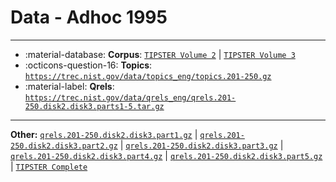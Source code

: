 # Data - Adhoc 1995 



---

- :material-database: **Corpus**: [`TIPSTER Volume 2`](https://catalog.ldc.upenn.edu/LDC93T3C) | [`TIPSTER Volume 3`](https://catalog.ldc.upenn.edu/LDC93T3D)
- :octicons-question-16: **Topics**: [`https://trec.nist.gov/data/topics_eng/topics.201-250.gz`](https://trec.nist.gov/data/topics_eng/topics.201-250.gz)
- :material-label: **Qrels**: [`https://trec.nist.gov/data/qrels_eng/qrels.201-250.disk2.disk3.parts1-5.tar.gz`](https://trec.nist.gov/data/qrels_eng/qrels.201-250.disk2.disk3.parts1-5.tar.gz)


---

**Other:** [`qrels.201-250.disk2.disk3.part1.gz`](https://trec.nist.gov/data/qrels_eng/qrels.201-250.disk2.disk3.part1.gz) | [`qrels.201-250.disk2.disk3.part2.gz`](https://trec.nist.gov/data/qrels_eng/qrels.201-250.disk2.disk3.part2.gz) | [`qrels.201-250.disk2.disk3.part3.gz`](https://trec.nist.gov/data/qrels_eng/qrels.201-250.disk2.disk3.part3.gz) | [`qrels.201-250.disk2.disk3.part4.gz`](https://trec.nist.gov/data/qrels_eng/qrels.201-250.disk2.disk3.part4.gz) | [`qrels.201-250.disk2.disk3.part5.gz`](https://trec.nist.gov/data/qrels_eng/qrels.201-250.disk2.disk3.part5.gz) | [`TIPSTER Complete`](https://catalog.ldc.upenn.edu/LDC93T3A)
